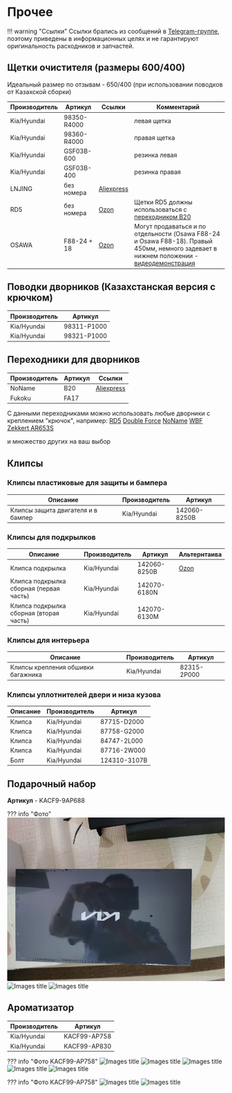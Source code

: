 # Прочее

!!! warning "Ссылки"
    Ссылки брались из сообщений в [Telegram-группе](https://t.me/Kia_Sportage_5_Turbo), поэтому приведены в информационных целях и не гарантируют оригинальность расходников и запчастей.

## Щетки очистителя (размеры 600/400)

Идеальный размер по отзывам -  650/400 (при использовании поводков от Казахской сборки)

| Производитель | Артикул | Ссылки | Комментарий|
|---|---|---| --- |
| Kia/Hyundai | 98350-R4000 | | левая щетка |
| Kia/Hyundai | 98360-R4000| | правая щетка |
| Kia/Hyundai | GSF03B-600 | | резинка левая | 
| Kia/Hyundai | GSF03B-400 | | резинка правая |
| LNJING | без номера | [Aliexpress](https://aliexpress.ru/item/1005009068323895.html) | |
|RD5| без номера |[Ozon](https://ozon.ru/t/h1orqeG)| Щетки RD5 должны использоваться с [переходником B20](./accessories.md#_8)|
| OSAWA | F88-24 + 18 | [Ozon](https://ozon.ru/t/dQ7Kq08)| Могут продаваться и по отдельности (Osawa F88-24 и Osawa F88-18). Правый 450мм, немного задевает в нижнем положении - [видеодемонстрация](https://t.me/Kia_Sportage_5_Turbo/36159/117977?single) |

## Поводки дворников (Казахстанская версия с крючком)

| Производитель | Артикул |
|---|---|
| Kia/Hyundai | 98311-P1000 |
| Kia/Hyundai | 98321-P1000 |

## Переходники для дворников
| Производитель | Артикул   | Ссылки |
|---|---|---|
| NoName | B20  | [Aliexpress](https://aliexpress.ru/item/1005006533195225.html) |
| Fukoku |FA17 | |

С данными переходниками можно использовать любые дворники с креплением "крючок", например:
[RD5](https://ozon.ru/t/hwS3LqL)
[Double Force](https://ozon.ru/t/Ev21jRa)
[NoName](https://ozon.ru/t/7oZdUWT)
[WBF](https://ozon.ru/t/fcTohAP)
[Zekkert AR653S](https://ozon.ru/t/L4wOfh6)

и множество других на ваш выбор


## Клипсы
### Клипсы пластиковые для защиты и бампера

| Описание | Производитель | Артикул |
|---|---|---| 
| Клипсы защита двигателя и в бампер|  Kia/Hyundai | 142060-8250B |

### Клипсы для подкрылков

| Описание | Производитель | Артикул | Альтернтаива |
|---|---|---| --- |
| Клипса подкрылка | Kia/Hyundai | 142060-8250B | [Ozon](https://ozon.ru/t/quj5Z21) |
| Клипса подкрылка сборная (первая часть) | Kia/Hyundai | 142070-6180N ||
| Клипса подкрылка сборная (вторая часть) | Kia/Hyundai | 142070-6130M ||


### Клипсы для интерьера
| Описание | Производитель | Артикул |
|---|---|---| 
| Клипсы крепления обшивки багажника | Kia/Hyundai | 82315-2P000 |

### Клипсы уплотнителей двери и низа кузова

| Описание | Производитель | Артикул |
|---|---|---| 
| Клипса | Kia/Hyundai | 87715-D2000 |
| Клипса | Kia/Hyundai | 87758-G2000 |
| Клипса | Kia/Hyundai | 84747-2L000 |
| Клипса | Kia/Hyundai | 87716-2W000 |
| Болт | Kia/Hyundai | 124310-3107B |


## Подарочный набор

**Артикул** - KACF9-9AP688

??? info "Фото"
    ![Images title](../images/pod_nabor_1.webp)
    ![Images title](../images/pod_nabor2.avif)
    ![Images title](../images/pod_nabor3.avif)

## Ароматизатор

| Производитель | Артикул |
|---|---|
| Kia/Hyundai | KACF99-AP758 |
| Kia/Hyundai | KACF99-AP830 |



??? info "Фото KACF99-AP758"
    ![Images title](../images/KACF99-AP758_1.avif)
    ![Images title](../images/KACF99-AP758_2.avif)
    ![Images title](../images/KACF99-AP758_3.avif)
    ![Images title](../images/KACF99-AP758_4.avif)
    ![Images title](../images/KACF99-AP758_5.avif)

??? info "Фото KACF99-AP758"
    ![Images title](../images/KACF99-AP830_1.avif)
    ![Images title](../images/KACF99-AP830_2.avif)

